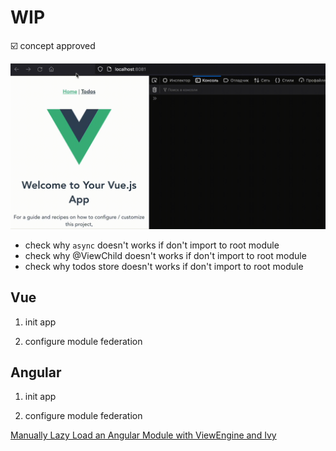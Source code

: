 # WIP

☑️ concept approved

![](./images/preview.gif)

- check why `async` doesn't works if don't import to root module
- check why @ViewChild doesn't works if don't import to root module
- check why todos store doesn't works if don't import to root module

## Vue

1. init app

2. configure module federation

## Angular

1. init app

2. configure module federation

[Manually Lazy Load an Angular Module with ViewEngine and Ivy](https://juristr.com/blog/2019/10/lazyload-module-ivy-viewengine/)
